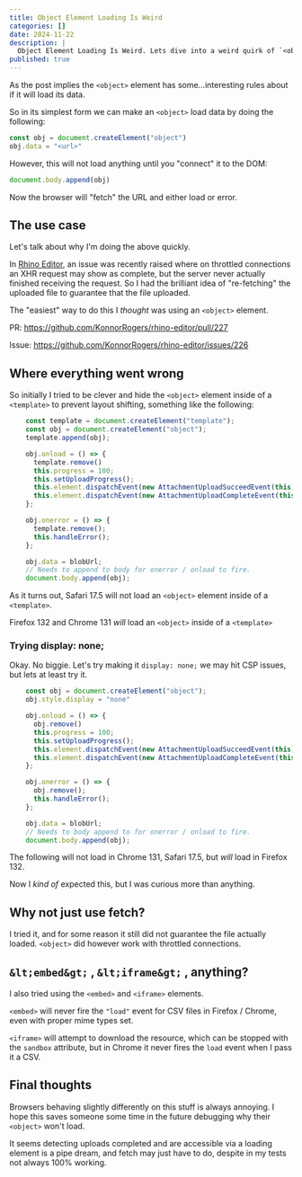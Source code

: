 ```yaml
---
title: Object Element Loading Is Weird
categories: []
date: 2024-11-22
description: |
  Object Element Loading Is Weird. Lets dive into a weird quirk of `<object>` loading I discovered.
published: true
---
```


As the post implies the `<object>` element has some...interesting rules about if it will load its data.

So in its simplest form we can make an `<object>` load data by doing the following:

```js
const obj = document.createElement("object")
obj.data = "<url>"
```

However, this will not load anything until you "connect" it to the DOM:

```js
document.body.append(obj)
```

Now the browser will "fetch" the URL and either load or error.

## The use case

Let's talk about why I'm doing the above quickly.

In [Rhino Editor](https://rhino-editor.vercel.app), an issue was recently raised where on throttled connections an XHR request may show as complete, but the server never actually finished receiving the request. So I had the brilliant idea of "re-fetching" the uploaded file to guarantee that the file uploaded.

The "easiest" way to do this I _thought_ was using an `<object>` element.

PR: <https://github.com/KonnorRogers/rhino-editor/pull/227>

Issue: <https://github.com/KonnorRogers/rhino-editor/issues/226>

## Where everything went wrong

So initially I tried to be clever and hide the `<object>` element inside of a `<template>` to prevent layout shifting, something like the following:

```js
    const template = document.createElement("template");
    const obj = document.createElement("object");
    template.append(obj);

    obj.onload = () => {
      template.remove()
      this.progress = 100;
      this.setUploadProgress();
      this.element.dispatchEvent(new AttachmentUploadSucceedEvent(this));
      this.element.dispatchEvent(new AttachmentUploadCompleteEvent(this));
    };

    obj.onerror = () => {
      template.remove();
      this.handleError();
    };

    obj.data = blobUrl;
    // Needs to append to body for onerror / onload to fire.
    document.body.append(obj);
```

As it turns out, Safari 17.5 will not load an `<object>` element inside of a `<template>`.

Firefox 132 and Chrome 131 *will* load an `<object>` inside of a `<template>`

### Trying display: none;

Okay. No biggie. Let's try making it `display: none;` we may hit CSP issues, but lets at least try it.

```js
    const obj = document.createElement("object");
    obj.style.display = "none"

    obj.onload = () => {
      obj.remove()
      this.progress = 100;
      this.setUploadProgress();
      this.element.dispatchEvent(new AttachmentUploadSucceedEvent(this));
      this.element.dispatchEvent(new AttachmentUploadCompleteEvent(this));
    };

    obj.onerror = () => {
      obj.remove();
      this.handleError();
    };

    obj.data = blobUrl;
    // Needs to body append to for onerror / onload to fire.
    document.body.append(obj);
```

The following will not load in Chrome 131, Safari 17.5, but _will_ load in Firefox 132.

Now I _kind of_ expected this, but I was curious more than anything.

## Why not just use fetch?

I tried it, and for some reason it still did not guarantee the file actually loaded. `<object>` did however work with throttled connections.

## `&lt;embed&gt;` , `&lt;iframe&gt;` , anything?

I also tried using the `<embed>` and `<iframe>` elements.

`<embed>` will never fire the `"load"` event for CSV files in Firefox / Chrome, even with proper mime types set.

`<iframe>` will attempt to download the resource, which can be stopped with the `sandbox` attribute, but in Chrome it never fires the `load` event when I pass it a CSV.

## Final thoughts

Browsers behaving slightly differently on this stuff is always annoying. I hope this saves someone some time in the future debugging why their `<object>` won't load.

It seems detecting uploads completed and are accessible via a loading element is a pipe dream, and fetch may just have to do, despite in my tests not always 100% working.

